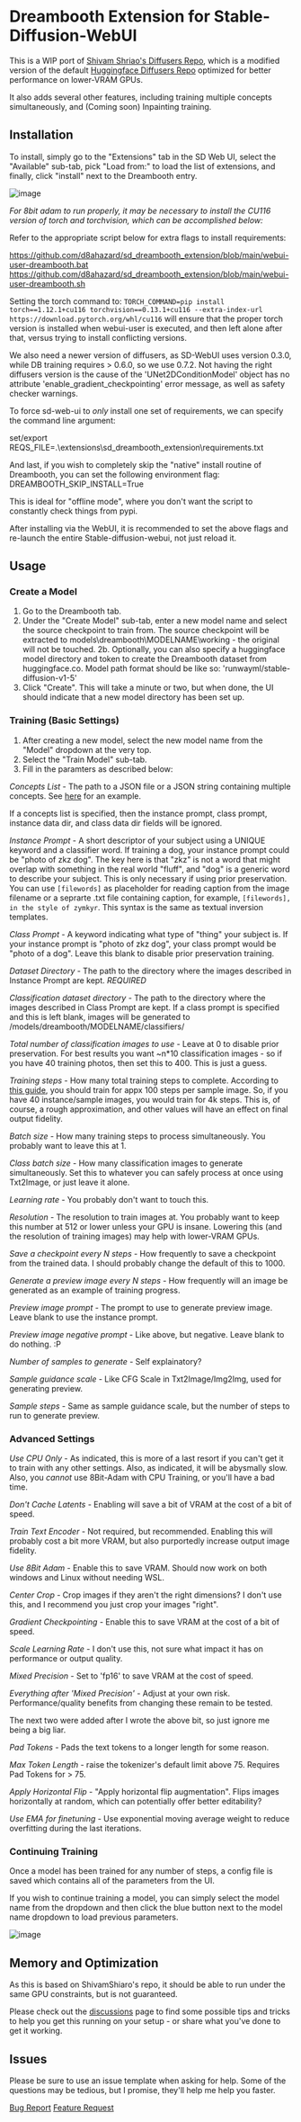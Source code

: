 # Dreambooth Extension for Stable-Diffusion-WebUI

This is a WIP port of [Shivam Shriao's Diffusers Repo](https://github.com/ShivamShrirao/diffusers/tree/main/examples/dreambooth), which is a modified version of the default [Huggingface Diffusers Repo](https://github.com/huggingface/diffusers) optimized for better performance on lower-VRAM GPUs.

It also adds several other features, including training multiple concepts simultaneously, and (Coming soon) Inpainting training.


## Installation

To install, simply go to the "Extensions" tab in the SD Web UI, select the "Available" sub-tab, pick "Load from:" to load the list of extensions, and finally, click "install" next to the Dreambooth entry.

![image](https://user-images.githubusercontent.com/1633844/200368737-7fe322de-00d6-4b28-a321-5e09f072d397.png)


*For 8bit adam to run properly, it may be necessary to install the CU116 version of torch and torchvision, which can be accomplished below:*

Refer to the appropriate script below for extra flags to install requirements:

https://github.com/d8ahazard/sd_dreambooth_extension/blob/main/webui-user-dreambooth.bat
https://github.com/d8ahazard/sd_dreambooth_extension/blob/main/webui-user-dreambooth.sh

Setting the torch command to: 
`TORCH_COMMAND=pip install torch==1.12.1+cu116 torchvision==0.13.1+cu116 --extra-index-url https://download.pytorch.org/whl/cu116`
will ensure that the proper torch version is installed when webui-user is executed, and then left alone after that, versus trying to install conflicting versions.

We also need a newer version of diffusers, as SD-WebUI uses version 0.3.0, while DB training requires > 0.6.0, so we use 0.7.2. Not having the right diffusers version is the cause of the 'UNet2DConditionModel' object has no attribute 'enable_gradient_checkpointing' error message, as well as safety checker warnings.

To force sd-web-ui to *only* install one set of requirements, we can specify the command line argument:

set/export REQS_FILE=.\extensions\sd_dreambooth_extension\requirements.txt

And last, if you wish to completely skip the "native" install routine of Dreambooth, you can set the following environment flag:
DREAMBOOTH_SKIP_INSTALL=True

This is ideal for "offline mode", where you don't want the script to constantly check things from pypi.


After installing via the WebUI, it is recommended to set the above flags and re-launch the entire Stable-diffusion-webui, not just reload it.


## Usage

### Create a Model
1. Go to the Dreambooth tab.
2. Under the "Create Model" sub-tab, enter a new model name and select the source checkpoint to train from.
    The source checkpoint will be extracted to models\dreambooth\MODELNAME\working - the original will not be touched.
2b. Optionally, you can also specify a huggingface model directory and token to create the Dreambooth dataset from huggingface.co. 
Model path format should be like so: 'runwayml/stable-diffusion-v1-5'
3. Click "Create". This will take a minute or two, but when done, the UI should indicate that a new model directory has been set up.


### Training (Basic Settings)
1. After creating a new model, select the new model name from the "Model" dropdown at the very top.
2. Select the "Train Model" sub-tab.
3. Fill in the paramters as described below:

*Concepts List* - The path to a JSON file or a JSON string containing multiple concepts. See [here](https://raw.githubusercontent.com/d8ahazard/sd_dreambooth_extension/main/dreambooth/concepts_list.json) for an example.

If a concepts list is specified, then the instance prompt, class prompt, instance data dir, and class data dir fields will be ignored.

*Instance Prompt* - A short descriptor of your subject using a UNIQUE keyword and a classifier word. If training a dog, your instance prompt could be "photo of zkz dog".
The key here is that "zkz" is not a word that might overlap with something in the real world "fluff", and "dog" is a generic word to describe your subject. This is only necessary if using prior preservation.
You can use `[filewords]` as placeholder for reading caption from the image filename or a seprarte .txt file containing caption, for example, `[filewords], in the style of zymkyr`. This syntax is the same as textual inversion templates.

*Class Prompt* - A keyword indicating what type of "thing" your subject is. If your instance prompt is "photo of zkz dog", your class prompt would be "photo of a dog". 
Leave this blank to disable prior preservation training.

*Dataset Directory* - The path to the directory where the images described in Instance Prompt are kept. *REQUIRED*

*Classification dataset directory* - The path to the directory where the images described in Class Prompt are kept. If a class prompt is specified and this is left blank, 
images will be generated to /models/dreambooth/MODELNAME/classifiers/

*Total number of classification images to use* - Leave at 0 to disable prior preservation. For best results you want ~n*10 classification images - so if you have 40 training photos, then set this to 400. This is just a guess.

*Training steps* - How many total training steps to complete. According to [this guide](https://github.com/nitrosocke/dreambooth-training-guide), you should train for appx 100 steps per sample image. So, if you have 40 instance/sample images, you would train for 4k steps. This is, of course, a rough approximation, and other values will have an effect on final output fidelity.

*Batch size* - How many training steps to process simultaneously. You probably want to leave this at 1.

*Class batch size* - How many classification images to generate simultaneously. Set this to whatever you can safely process at once using Txt2Image, or just leave it alone.

*Learning rate* - You probably don't want to touch this.

*Resolution* - The resolution to train images at. You probably want to keep this number at 512 or lower unless your GPU is insane. Lowering this (and the resolution of training images) 
may help with lower-VRAM GPUs.

*Save a checkpoint every N steps* - How frequently to save a checkpoint from the trained data. I should probably change the default of this to 1000.

*Generate a preview image every N steps* - How frequently will an image be generated as an example of training progress.

*Preview image prompt* - The prompt to use to generate preview image. Leave blank to use the instance prompt.

*Preview image negative prompt* - Like above, but negative. Leave blank to do nothing. :P

*Number of samples to generate* - Self explainatory?

*Sample guidance scale* - Like CFG Scale in Txt2Image/Img2Img, used for generating preview.

*Sample steps* - Same as sample guidance scale, but the number of steps to run to generate preview. 


### Advanced Settings

*Use CPU Only* - As indicated, this is more of a last resort if you can't get it to train with any other settings. Also, as indicated, it will be abysmally slow.
Also, you *cannot* use 8Bit-Adam with CPU Training, or you'll have a bad time.

*Don't Cache Latents* - Enabling will save a bit of VRAM at the cost of a bit of speed.

*Train Text Encoder* - Not required, but recommended. Enabling this will probably cost a bit more VRAM, but also purportedly increase output image fidelity.

*Use 8Bit Adam* - Enable this to save VRAM. Should now work on both windows and Linux without needing WSL.

*Center Crop* - Crop images if they aren't the right dimensions? I don't use this, and I recommend you just crop your images "right".

*Gradient Checkpointing* - Enable this to save VRAM at the cost of a bit of speed.

*Scale Learning Rate* - I don't use this, not sure what impact it has on performance or output quality.

*Mixed Precision* - Set to 'fp16' to save VRAM at the cost of speed.

*Everything after 'Mixed Precision'* - Adjust at your own risk. Performance/quality benefits from changing these remain to be tested.

The next two were added after I wrote the above bit, so just ignore me being a big liar.

*Pad Tokens* - Pads the text tokens to a longer length for some reason. 

*Max Token Length* - raise the tokenizer's default limit above 75. Requires Pad Tokens for > 75.

*Apply Horizontal Flip* - "Apply horizontal flip augmentation". Flips images horizontally at random, which can potentially offer better editability?

*Use EMA for finetuning* - Use exponential moving average weight to reduce overfitting during the last iterations.


### Continuing Training

Once a model has been trained for any number of steps, a config file is saved which contains all of the parameters from the UI.

If you wish to continue training a model, you can simply select the model name from the dropdown and then click the blue button next to the model name dropdown to load previous parameters.


![image](https://user-images.githubusercontent.com/1633844/200369076-8debef69-4b95-4341-83ac-cbbb02ee02f6.png)


## Memory and Optimization

As this is based on ShivamShiaro's repo, it should be able to run under the same GPU constraints, but is not guaranteed.

Please check out the [discussions](https://github.com/d8ahazard/sd_dreambooth_extension/discussions) page to find some possible tips and tricks to help you get this running on your setup - or share what you've done to get it working.

## Issues

Please be sure to use an issue template when asking for help. Some of the questions may be tedious, but I promise, they'll help me help you faster.

[Bug Report](https://github.com/d8ahazard/sd_dreambooth_extension/issues/new?assignees=&labels=&template=bug_report.md&title=)
[Feature Request](https://github.com/d8ahazard/sd_dreambooth_extension/issues/new?assignees=&labels=&template=feature_request.md&title=)

